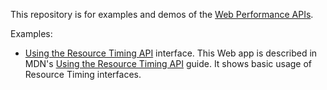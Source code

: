 This repository is for examples and demos of the [Web Performance APIs](https://www.w3.org/wiki/Web_Performance/Publications).

Examples:

* [Using the Resource Timing API](http://mdn.github.io/web-performance/Using_the_Resource_Timing_API.html) interface. This Web app is described in MDN's [Using the Resource Timing API](https://developer.mozilla.org/en-US/docs/Web/API/Resource_Timing_API/Using_the_Resource_Timing_API) guide. It shows basic usage of Resource Timing interfaces.
